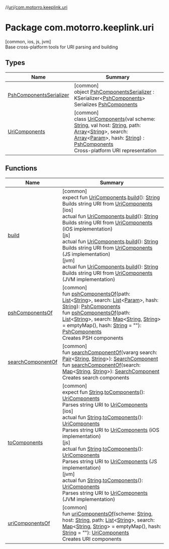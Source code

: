 //[uri](../../index.md)/[com.motorro.keeplink.uri](index.md)

# Package com.motorro.keeplink.uri

[common, ios, js, jvm]\
Base cross-platform tools for URI parsing and building

## Types

| Name | Summary |
|---|---|
| [PshComponentsSerializer](-psh-components-serializer/index.md) | [common]<br>object [PshComponentsSerializer](-psh-components-serializer/index.md) : KSerializer&lt;[PshComponents](../com.motorro.keeplink.uri.data/-psh-components/index.md)&gt; <br>Serializes [PshComponents](../com.motorro.keeplink.uri.data/-psh-components/index.md) |
| [UriComponents](-uri-components/index.md) | [common]<br>class [UriComponents](-uri-components/index.md)(val scheme: [String](https://kotlinlang.org/api/latest/jvm/stdlib/kotlin/-string/index.html), val host: [String](https://kotlinlang.org/api/latest/jvm/stdlib/kotlin/-string/index.html), path: [Array](https://kotlinlang.org/api/latest/jvm/stdlib/kotlin/-array/index.html)&lt;[String](https://kotlinlang.org/api/latest/jvm/stdlib/kotlin/-string/index.html)&gt;, search: [Array](https://kotlinlang.org/api/latest/jvm/stdlib/kotlin/-array/index.html)&lt;[Param](../com.motorro.keeplink.uri.data/-param/index.md)&gt;, hash: [String](https://kotlinlang.org/api/latest/jvm/stdlib/kotlin/-string/index.html)) : [PshComponents](../com.motorro.keeplink.uri.data/-psh-components/index.md)<br>Cross-platform URI representation |

## Functions

| Name | Summary |
|---|---|
| [build](build.md) | [common]<br>expect fun [UriComponents](-uri-components/index.md).[build](build.md)(): [String](https://kotlinlang.org/api/latest/jvm/stdlib/kotlin/-string/index.html)<br>Builds string URI from [UriComponents](-uri-components/index.md)<br>[ios]<br>actual fun [UriComponents](-uri-components/index.md#-1175827496%2FExtensions%2F1699886012).[build](build.md)(): [String](https://kotlinlang.org/api/latest/jvm/stdlib/kotlin/-string/index.html)<br>Builds string URI from [UriComponents](-uri-components/index.md#-1175827496%2FExtensions%2F1699886012) (iOS implementation)<br>[js]<br>actual fun [UriComponents](-uri-components/index.md#-1175827496%2FExtensions%2F780643318).[build](build.md)(): [String](https://kotlinlang.org/api/latest/jvm/stdlib/kotlin/-string/index.html)<br>Builds string URI from [UriComponents](-uri-components/index.md#-1175827496%2FExtensions%2F780643318) (JS implementation)<br>[jvm]<br>actual fun [UriComponents](-uri-components/index.md#-1175827496%2FExtensions%2F1945183778).[build](build.md)(): [String](https://kotlinlang.org/api/latest/jvm/stdlib/kotlin/-string/index.html)<br>Builds string URI from [UriComponents](-uri-components/index.md#-1175827496%2FExtensions%2F1945183778) (JVM implementation) |
| [pshComponentsOf](psh-components-of.md) | [common]<br>fun [pshComponentsOf](psh-components-of.md)(path: [List](https://kotlinlang.org/api/latest/jvm/stdlib/kotlin.collections/-list/index.html)&lt;[String](https://kotlinlang.org/api/latest/jvm/stdlib/kotlin/-string/index.html)&gt;, search: [List](https://kotlinlang.org/api/latest/jvm/stdlib/kotlin.collections/-list/index.html)&lt;[Param](../com.motorro.keeplink.uri.data/-param/index.md)&gt;, hash: [String](https://kotlinlang.org/api/latest/jvm/stdlib/kotlin/-string/index.html)): [PshComponents](../com.motorro.keeplink.uri.data/-psh-components/index.md)<br>fun [pshComponentsOf](psh-components-of.md)(path: [List](https://kotlinlang.org/api/latest/jvm/stdlib/kotlin.collections/-list/index.html)&lt;[String](https://kotlinlang.org/api/latest/jvm/stdlib/kotlin/-string/index.html)&gt;, search: [Map](https://kotlinlang.org/api/latest/jvm/stdlib/kotlin.collections/-map/index.html)&lt;[String](https://kotlinlang.org/api/latest/jvm/stdlib/kotlin/-string/index.html), [String](https://kotlinlang.org/api/latest/jvm/stdlib/kotlin/-string/index.html)&gt; = emptyMap(), hash: [String](https://kotlinlang.org/api/latest/jvm/stdlib/kotlin/-string/index.html) = &quot;&quot;): [PshComponents](../com.motorro.keeplink.uri.data/-psh-components/index.md)<br>Creates PSH components |
| [searchComponentOf](search-component-of.md) | [common]<br>fun [searchComponentOf](search-component-of.md)(vararg search: [Pair](https://kotlinlang.org/api/latest/jvm/stdlib/kotlin/-pair/index.html)&lt;[String](https://kotlinlang.org/api/latest/jvm/stdlib/kotlin/-string/index.html), [String](https://kotlinlang.org/api/latest/jvm/stdlib/kotlin/-string/index.html)&gt;): [SearchComponent](../com.motorro.keeplink.uri.data/-search-component/index.md)<br>fun [searchComponentOf](search-component-of.md)(search: [Map](https://kotlinlang.org/api/latest/jvm/stdlib/kotlin.collections/-map/index.html)&lt;[String](https://kotlinlang.org/api/latest/jvm/stdlib/kotlin/-string/index.html), [String](https://kotlinlang.org/api/latest/jvm/stdlib/kotlin/-string/index.html)&gt;): [SearchComponent](../com.motorro.keeplink.uri.data/-search-component/index.md)<br>Creates search components |
| [toComponents](to-components.md) | [common]<br>expect fun [String](https://kotlinlang.org/api/latest/jvm/stdlib/kotlin/-string/index.html).[toComponents](to-components.md)(): [UriComponents](-uri-components/index.md)<br>Parses string URI to [UriComponents](-uri-components/index.md)<br>[ios]<br>actual fun [String](https://kotlinlang.org/api/latest/jvm/stdlib/kotlin/-string/index.html).[toComponents](to-components.md)(): [UriComponents](-uri-components/index.md#-1175827496%2FExtensions%2F1699886012)<br>Parses string URI to [UriComponents](-uri-components/index.md#-1175827496%2FExtensions%2F1699886012) (iOS implementation)<br>[js]<br>actual fun [String](https://kotlinlang.org/api/latest/jvm/stdlib/kotlin/-string/index.html).[toComponents](to-components.md)(): [UriComponents](-uri-components/index.md#-1175827496%2FExtensions%2F780643318)<br>Parses string URI to [UriComponents](-uri-components/index.md#-1175827496%2FExtensions%2F780643318) (JS implementation)<br>[jvm]<br>actual fun [String](https://kotlinlang.org/api/latest/jvm/stdlib/kotlin/-string/index.html).[toComponents](to-components.md)(): [UriComponents](-uri-components/index.md#-1175827496%2FExtensions%2F1945183778)<br>Parses string URI to [UriComponents](-uri-components/index.md#-1175827496%2FExtensions%2F1945183778) (JVM implementation) |
| [uriComponentsOf](uri-components-of.md) | [common]<br>fun [uriComponentsOf](uri-components-of.md)(scheme: [String](https://kotlinlang.org/api/latest/jvm/stdlib/kotlin/-string/index.html), host: [String](https://kotlinlang.org/api/latest/jvm/stdlib/kotlin/-string/index.html), path: [List](https://kotlinlang.org/api/latest/jvm/stdlib/kotlin.collections/-list/index.html)&lt;[String](https://kotlinlang.org/api/latest/jvm/stdlib/kotlin/-string/index.html)&gt;, search: [Map](https://kotlinlang.org/api/latest/jvm/stdlib/kotlin.collections/-map/index.html)&lt;[String](https://kotlinlang.org/api/latest/jvm/stdlib/kotlin/-string/index.html), [String](https://kotlinlang.org/api/latest/jvm/stdlib/kotlin/-string/index.html)&gt; = emptyMap(), hash: [String](https://kotlinlang.org/api/latest/jvm/stdlib/kotlin/-string/index.html) = &quot;&quot;): [UriComponents](-uri-components/index.md)<br>Creates URI components |
